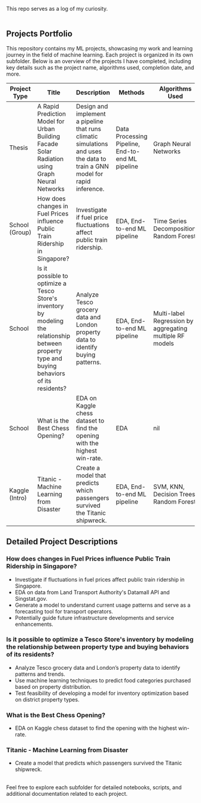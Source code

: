This repo serves as a log of my curiosity.
<br>
<br>
## Projects Portfolio

This repository contains my ML projects, showcasing my work and learning journey in the field of machine learning. Each project is organized in its own subfolder. Below is an overview of the projects I have completed, including key details such as the project name, algorithms used, completion date, and more.

| Project Type   | Title                                                                                  | Description                                                                                     | Methods                     | Algorithms Used           | Completion Date | Key Achievements |
|----------------|----------------------------------------------------------------------------------------|-------------------------------------------------------------------------------------------------|----------------------------|---------------------------|-----------------|------------------|
| Thesis         | A Rapid Prediction Model for Urban Building Facade Solar Radiation using Graph Neural Networks | Design and implement a pipeline that runs climatic simulations and uses the data to train a GNN model for rapid inference. | Data Processing Pipeline, End-to-end ML pipeline | Graph Neural Networks | Apr 2024        | Grade: A         |
| School (Group) | How does changes in Fuel Prices influence Public Train Ridership in Singapore?          | Investigate if fuel price fluctuations affect public train ridership.                           | EDA, End-to-end ML pipeline | Time Series Decomposition, Random Forest | Apr 2024        | Grade: A         |
| School         | Is it possible to optimize a Tesco Store's inventory by modeling the relationship between property type and buying behaviors of its residents? | Analyze Tesco grocery data and London property data to identify buying patterns. | EDA, End-to-end ML pipeline | Multi-label Regression by aggregating multiple RF models | Mar 2024        | Grade: A         |
| School         | What is the Best Chess Opening?                                                        | EDA on Kaggle chess dataset to find the opening with the highest win-rate.                      | EDA                        | nil                       | Feb 2024        | Grade: A         |
| Kaggle (Intro) | Titanic - Machine Learning from Disaster                                               | Create a model that predicts which passengers survived the Titanic shipwreck.                   | EDA, End-to-end ML pipeline | SVM, KNN, Decision Trees, Random Forest | Jan 2024        | Nil, Practice Notebook |


## Detailed Project Descriptions

### How does changes in Fuel Prices influence Public Train Ridership in Singapore?
- Investigate if fluctuations in fuel prices affect public train ridership in Singapore.
- EDA on data from Land Transport Authority's Datamall API and Singstat.gov.
- Generate a model to understand current usage patterns and serve as a forecasting tool for transport operators.
- Potentially guide future infrastructure developments and service enhancements.

### Is it possible to optimize a Tesco Store's inventory by modeling the relationship between property type and buying behaviors of its residents?
- Analyze Tesco grocery data and London’s property data to identify patterns and trends.
- Use machine learning techniques to predict food categories purchased based on property distribution.
- Test feasibility of developing a model for inventory optimization based on district property types.

### What is the Best Chess Opening?
- EDA on Kaggle chess dataset to find the opening with the highest win-rate.

### Titanic - Machine Learning from Disaster
- Create a model that predicts which passengers survived the Titanic shipwreck.


<br>
Feel free to explore each subfolder for detailed notebooks, scripts, and additional documentation related to each project.